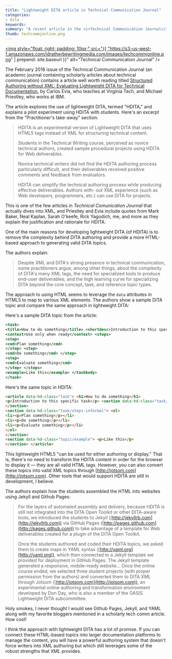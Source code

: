 ```yaml
---
title: "Lightweight DITA article in Technical Communication Journal"
categories:
- dita
keywords: 
summary: "A recent article in the <i>Technical Communication Journal</i> explores lightweight DITA and the way it removes some of the complexity from the authoring process. Lightweight DITA is still in development, but it holds great promise in simplifying DITA and allowing authors to connect into larger systems for managing doc content without abandoning HTML."
thumb: techcommjonline.png
---
```


<a href="http://techcomm.stc.org/2016/02/structured-authoring-without-xml-evaluating-lightweight-dita-for-technical-documentation/"><img style="float: right; padding: 10px;" src="{{ "https://s3-us-west-1.amazonaws.com/idratherbewritingmedia.com/images/techcommjonline.png" | prepend: site.baseurl }}" alt="Technical Communication Journal" /></a>

The February 2016 issue of the Technical Communication Journal (an academic journal containing scholarly articles about technical communication) contains a article well worth reading titled [Structured Authoring without XML: Evaluating Lightweight DITA for Technical Documentation](http://techcomm.stc.org/2016/02/structured-authoring-without-xml-evaluating-lightweight-dita-for-technical-documentation/), by Carlos Evia, who teaches at Virginia Tech, and Michael Priestley, who works at IBM.

The article explores the use of lightweight DITA, termed "HDITA," and explains a pilot experiment using HDITA with students. Here's an excerpt from the "Practitioner's take-away" section:

> HDITA is an experimental version of Lightweight DITA that uses HTML5 tags instead of XML for structuring technical content.
>
> Students in the Technical Writing course, perceived as novice technical authors, created sample procedural projects using HDITA for Web deliverables.
>
>Novice technical writers did not find the HDITA authoring process particularly difficult, and their deliverables received positive comments and feedback from evaluators.
>
> HDITA can simplify the technical authoring process while producing effective deliverables. Authors with- out XML experience (such as Web developers, programmers, etc.) can use DITA for projects.

This is one of the few articles in *Technical Comunication Journal* that actually dives into XML, and Priestley and Evia include quotes from Mark Baker, Neal Kaplan, Sarah O'keefe, Rick Yagodich, me, and more as they explain the justification and rationale for HDITA. 

One of the main reasons for developing lightweight DITA (of HDITA) is to remove the complexity behind DITA authoring and provide a more HTML-based approach to generating valid DITA topics. 

The authors explain:

> Despite XML and DITA's strong presence in technical communication, some practitioners argue, among other things, about the complexity of DITA's many XML tags, the need for specialized tools to produce end-user deliverables, and the high learning curve for specializing DITA beyond the core concept, task, and reference topic types.

The approach to using HTML seems to leverage the `data` attributes in HTML5 to map to various XML elements. The authors show a sample DITA topic and compare the same approach in lightweight DITA:

Here's a sample DITA topic from the article:
 
```xml
<task>
<title>How to do something</title> <shortdesc>Introduction to this specific task</shortdesc> <taskbody>
<context>Use only when ready</context> <steps>
<step>
<cmd>Plan something</cmd>
</step> <step>
<cmd>Do something</cmd> </step>
<step>
<cmd>Evaluate something</cmd>
</step> </steps>
<example>Like this</example> </taskbody>
</task>
```

Here's the same topic in HDITA:

```html
<article data-hd-class="task"> <h1>How to do something</h1>
<p>Introduction to this specific task</p> <section data-hd-class="task/context"> <p>Use only when ready</p>
</section>
<section data-hd-class="task/steps-informal"> <ol>
<li><p>Plan something</p></li>
<li><p>Do something</p></li>
<li><p>Evaluate something</p></li>
</ol>
</section>
<section data-hd-class="topic/example"> <p>Like this</p>
</section> </article>  
```

This lightweight HTML5 "can be used for either authoring or display." That is, there's no need to transform the HDITA content in order for the browser to display it  &mdash;  they are all valid HTML tags. However, you can also convert these topics into valid XML topics through [http://jotsom.com](http://jotsom.com). Other tools that would support HDITA are still in development, I believe.

The authors explain how the students assembled the HTML into websites using Jekyll and Github Pages:

> For the layers of automated assembly and delivery, because HDITA is still not integrated into the DITA Open Toolkit or other DITA-aware tools, we introduced the students to Jekyll ([http://jekyllrb.com](http://jekyllrb.com)) via GitHub Pages ([http://pages.github.com](http://pages.github.com)) to take advantage of a template for Web deliverables created for a plugin of the DITA Open Toolkit.
> 
> Once the students authored and coded their HDITA topics, we asked them to create maps in YAML syntax ([http://yaml.org](http://yaml.org)), which then connected to a Jekyll template we provided for deployment in GitHub Pages. The Jekyll template generated a responsive, mobile-ready website...
> Once the online course ended, we selected three student projects (with proper permission from the authors) and converted them to DITA XML through Jotsom ([http://jotsom.com](http://jotsom.com)), an experimental online authoring and transformation environment developed by Don Day, who is also a member of the OASIS Lightweight DITA subcommittee.

Holy smokes, I never thought I would see Github Pages, Jekyll, and YAML along with my favorite bloggers mentioned in a scholarly tech comm article. How cool!

I think the approach with lightweight DITA has a lot of promise. If you can connect these HTML-based topics into larger documentation platforms to manage the content, you will have a powerful authoring system that doesn't force writers into XML authoring but which still leverages some of the robust strengths that XML provides. 